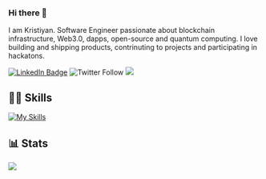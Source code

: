 ### Hi there 👋

I am Kristiyan. Software Engineer passionate about blockchain infrastructure, Web3.0, dapps, open-source and quantum computing. I love building and shipping products, contrinuting to projects and participating in hackatons.


[![LinkedIn Badge](https://img.shields.io/badge/LinkedIn-Profile-informational?style=flat&logo=linkedin&logoColor=white&color=blue)](https://www.linkedin.com/in/kristiyan-dilov-4317a4178/)
![Twitter Follow](https://img.shields.io/twitter/follow/kristiyan514?label=kristiyan514&logo=twitter&color=blue&style=flat)
![](https://dcbadge.vercel.app/api/shield/520315179171446785?style=flat)

## 👨‍💻 Skills
[![My Skills](https://skillicons.dev/icons?i=python,rust,aws,git,docker,flask,gitlab,js,html,css,node)](https://skillicons.dev)


## 📊 Stats

![]({https://github-readme-streak-stats.herokuapp.com/?user=kris524&show_icons=true&count_private=true&theme=dark})

<!-- <p align='center'>
  <a href="#"><img src="https://github-readme-stats.vercel.app/api?username=alexandresanlim&show_icons=true&count_private=true&theme=dark" width="350"></a>
</p>
 -->
